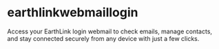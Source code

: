 # earthlinkwebmaillogin
Access your EarthLink login webmail to check emails, manage contacts, and stay connected securely from any device with just a few clicks.
